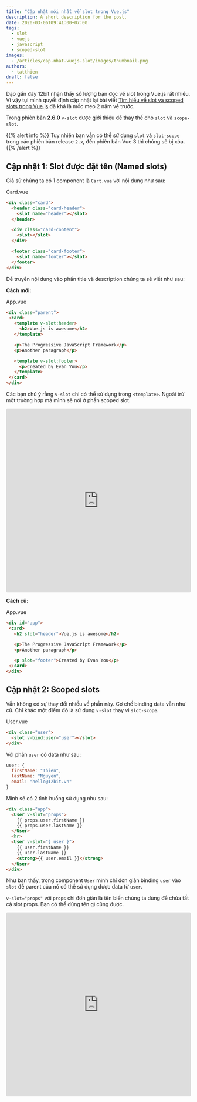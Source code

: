```yaml
---
title: "Cập nhật mới nhất về slot trong Vue.js"
description: A short description for the post.
date: 2020-03-06T09:41:00+07:00
tags: 
  - slot
  - vuejs
  - javascript
  - scoped-slot
images:
  - /articles/cap-nhat-vuejs-slot/images/thumbnail.png
authors:
  - tatthien
draft: false
---
```


Dạo gần đây 12bit nhận thấy số lượng bạn đọc về slot trong Vue.js rất nhiều. Vì vậy tụi mình quyết định cập nhật lại bài viết [Tìm hiểu về slot và scoped slots trong Vue.js](/articles/tim-hieu-ve-slot-va-scoped-slots-trong-vuejs) đã khá là mốc meo 2 năm về trước.

Trong phiên bản **2.6.0** `v-slot` được giới thiệu để thay thế cho `slot` và `scope-slot`. 

{{% alert info %}}
Tuy nhiên bạn vẫn có thể sử dụng `slot` và `slot-scope` trong các phiên bản release `2.x`, đến phiên bản Vue 3 thì chúng sẽ bị xóa.
{{% /alert %}}

## Cập nhật 1: Slot được đặt tên (Named slots)

Giả sử chúng ta có 1 component là `Cart.vue` với nội dung như sau:

<div class="filename">Card.vue</div>

```html
<div class="card">
  <header class="card-header">
    <slot name="header"></slot>
  </header>

  <div class="card-content">
    <slot></slot>
  </div>

  <footer class="card-footer">
    <slot name="footer"></slot>
  </footer>
</div>
```

Để truyền nội dung vào phần title và description chúng ta sẽ viết như sau:

**Cách mới:**

<div class="filename">App.vue</div>

```html
<div class="parent">
 <card>
   <template v-slot:header>
     <h2>Vue.js is awesome</h2>
   </template>

   <p>The Progressive JavaScript Framework</p>
   <p>Another paragraph</p>

   <template v-slot:footer>
     <p>Created by Evan You</p>
   </template>
 </card>
</div>
```

Các bạn chú ý rằng `v-slot` chỉ có thể sử dụng trong `<template>`. Ngoài trừ một trường hợp mà mình sẽ nói ở phần scoped slot.

<div class="expand-width">
  <iframe
    src="https://codesandbox.io/embed/lucid-surf-g8r9x?autoresize=1&fontsize=14&theme=dark"
    style="width:100%; height:500px; border:0; border-radius: 4px; overflow:hidden;"
    title="12bit.vn - [Demo] Named Slot"
    allow="geolocation; microphone; camera; midi; vr; accelerometer; gyroscope; payment; ambient-light-sensor; encrypted-media; usb"
    sandbox="allow-modals allow-forms allow-popups allow-scripts allow-same-origin"
  ></iframe>
</div>

**Cách cũ:**

<div class="filename">App.vue</div>

```html
<div id="app">
 <card>
   <h2 slot="header">Vue.js is awesome</h2>

   <p>The Progressive JavaScript Framework</p>
   <p>Another paragraph</p>

   <p slot="footer">Created by Evan You</p>
 </card>
</div>
```

## Cập nhật 2: Scoped slots

Vẫn không có sự thay đổi nhiều về phần này. Cơ chế binding data vẫn như cũ. Chỉ khác một điểm đó là sử dụng `v-slot` thay vì `slot-scope`.

<div class="filename">User.vue</div>

```html
<div class="user">
  <slot v-bind:user="user"></slot>
</div>
```

Với phần `user` có data như sau:

```javascript
user: {
  firstName: "Thien",
  lastName: "Nguyen",
  email: "hello@12bit.vn"
}
```

Mình sẽ có 2 tình huống sử dụng như sau:

```html
<div class="app">
  <User v-slot="props">
    {{ props.user.firstName }}
    {{ props.user.lastName }}
  </User>
  <hr>
  <User v-slot="{ user }">
    {{ user.firstName }}
    {{ user.lastName }}
    <strong>{{ user.email }}</strong>
  </User>
</div>
```

Như bạn thấy, trong component `User` mình chỉ đơn giản binding `user` vào `slot` để parent của nó có thể sử dụng được data từ `user`. 

`v-slot="props"` với `props` chỉ đơn giản là tên biến chúng ta dùng để chứa tất cả slot props. Bạn có thể dùng tên gì cũng được.

<div class="expand-width">
<iframe
  src="https://codesandbox.io/embed/12bitvn-demo-named-slot-1ubiz?fontsize=14&hidenavigation=1&theme=dark"
  style="width:100%; height:500px; border:0; border-radius: 4px; overflow:hidden;"
  title="12bit.vn - [Demo] Scoped Slots"
  allow="geolocation; microphone; camera; midi; vr; accelerometer; gyroscope; payment; ambient-light-sensor; encrypted-media; usb"
  sandbox="allow-modals allow-forms allow-popups allow-scripts allow-same-origin"
></iframe>
</div>